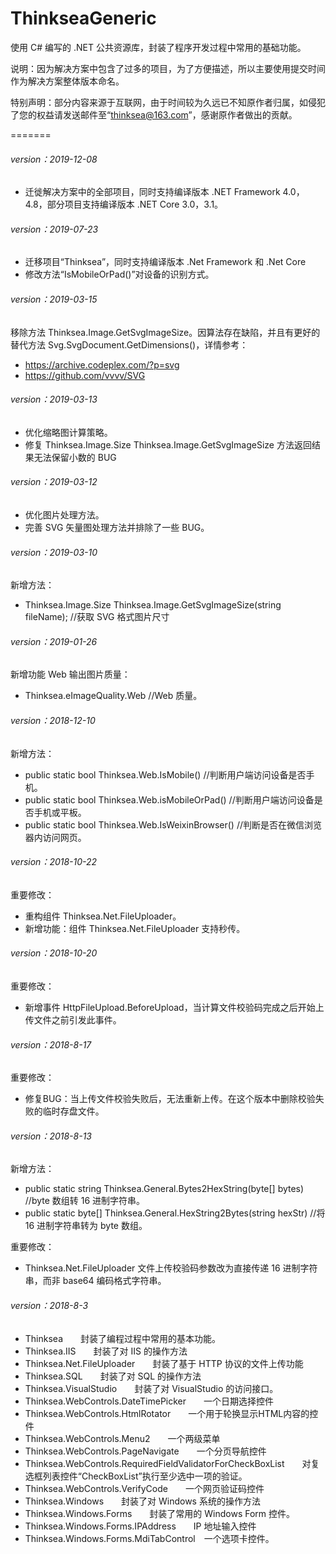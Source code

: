 # ThinkseaGeneric
使用 C# 编写的 .NET 公共资源库，封装了程序开发过程中常用的基础功能。

说明：因为解决方案中包含了过多的项目，为了方便描述，所以主要使用提交时间作为解决方案整体版本命名。

特别声明：部分内容来源于互联网，由于时间较为久远已不知原作者归属，如侵犯了您的权益请发送邮件至“thinksea@163.com”，感谢原作者做出的贡献。

=======
###### version：2019-12-08

+ 迁徙解决方案中的全部项目，同时支持编译版本 .NET Framework 4.0，4.8，部分项目支持编译版本 .NET Core 3.0，3.1。

###### version：2019-07-23

+ 迁移项目“Thinksea”，同时支持编译版本 .Net Framework 和 .Net Core
+ 修改方法“IsMobileOrPad()”对设备的识别方式。

###### version：2019-03-15

移除方法 Thinksea.Image.GetSvgImageSize。因算法存在缺陷，并且有更好的替代方法 Svg.SvgDocument.GetDimensions()，详情参考：
+ https://archive.codeplex.com/?p=svg
+ https://github.com/vvvv/SVG

###### version：2019-03-13

+ 优化缩略图计算策略。
+ 修复 Thinksea.Image.Size Thinksea.Image.GetSvgImageSize 方法返回结果无法保留小数的 BUG

###### version：2019-03-12

+ 优化图片处理方法。
+ 完善 SVG 矢量图处理方法并排除了一些 BUG。

###### version：2019-03-10

新增方法：
+ Thinksea.Image.Size Thinksea.Image.GetSvgImageSize(string fileName); //获取 SVG 格式图片尺寸

###### version：2019-01-26

新增功能 Web 输出图片质量：
+ Thinksea.eImageQuality.Web //Web 质量。

###### version：2018-12-10

新增方法：
+ public static bool Thinksea.Web.IsMobile() //判断用户端访问设备是否手机。
+ public static bool Thinksea.Web.isMobileOrPad() //判断用户端访问设备是否手机或平板。
+ public static bool Thinksea.Web.IsWeixinBrowser() //判断是否在微信浏览器内访问网页。

###### version：2018-10-22

重要修改：
+ 重构组件 Thinksea.Net.FileUploader。
+ 新增功能：组件 Thinksea.Net.FileUploader 支持秒传。

###### version：2018-10-20

重要修改：
+ 新增事件 HttpFileUpload.BeforeUpload，当计算文件校验码完成之后开始上传文件之前引发此事件。

###### version：2018-8-17

重要修改：
+ 修复BUG：当上传文件校验失败后，无法重新上传。在这个版本中删除校验失败的临时存盘文件。

###### version：2018-8-13

新增方法：
+ public static string Thinksea.General.Bytes2HexString(byte[] bytes) //byte 数组转 16 进制字符串。
+ public static byte[] Thinksea.General.HexString2Bytes(string hexStr) //将 16 进制字符串转为 byte 数组。

重要修改：
+ Thinksea.Net.FileUploader 文件上传校验码参数改为直接传递 16 进制字符串，而非  base64 编码格式字符串。

###### version：2018-8-3

+ Thinksea　　封装了编程过程中常用的基本功能。
+ Thinksea.IIS　　封装了对 IIS 的操作方法
+ Thinksea.Net.FileUploader　　封装了基于 HTTP 协议的文件上传功能
+ Thinksea.SQL　　封装了对 SQL 的操作方法
+ Thinksea.VisualStudio　　封装了对 VisualStudio 的访问接口。
+ Thinksea.WebControls.DateTimePicker　　一个日期选择控件
+ Thinksea.WebControls.HtmlRotator　　一个用于轮换显示HTML内容的控件
+ Thinksea.WebControls.Menu2　　一个两级菜单
+ Thinksea.WebControls.PageNavigate　　一个分页导航控件
+ Thinksea.WebControls.RequiredFieldValidatorForCheckBoxList　　对复选框列表控件“CheckBoxList”执行至少选中一项的验证。
+ Thinksea.WebControls.VerifyCode　　一个网页验证码控件
+ Thinksea.Windows　　封装了对 Windows 系统的操作方法
+ Thinksea.Windows.Forms　　封装了常用的 Windows Form 控件。
+ Thinksea.Windows.Forms.IPAddress　　IP 地址输入控件
+ Thinksea.Windows.Forms.MdiTabControl　一个选项卡控件。

